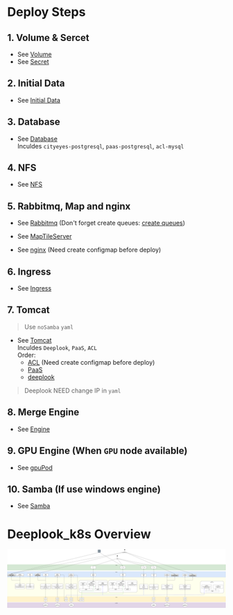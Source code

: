 # Deploy Steps

## 1. Volume & Sercet
- See [Volume](./Volume/README.md)
- See [Secret](./Secret/README.md)

## 2. Initial Data

- See [Initial Data](./InitialData/README.md)

## 3. Database
- See [Database](./Database/README.md) \
Inculdes `cityeyes-postgresql`, `paas-postgresql`, `acl-mysql`

## 4. NFS

- See [NFS](./NFS/README.md)

## 5. Rabbitmq, Map and nginx
- See [Rabbitmq](./rabbitmq/README.md)
  (Don't forget create queues: [create queues](./rabbitmq/README.md#using-script-create-queues))

- See [MapTileServer](./MapTileServer/README.md)

- See [nginx](./nginx/README.md) (Need create configmap before deploy)

## 6. Ingress

- See [Ingress](./Ingress/README.md)

## 7. Tomcat

> Use `noSamba` `yaml`

- See [Tomcat](./Tomcat/README.md) \
Inculdes `Deeplook`, `PaaS`, `ACL` \
Order:
  - [ACL](./Tomcat/README.md#deploy-tomcat-for-acl) (Need create configmap before deploy)
  - [PaaS](./Tomcat/README.md#deploy-paas)
  - [deeplook](./Tomcat/README.md#deploy-deeplook)
> Deeplook NEED change IP in `yaml` 

## 8. Merge Engine

- See [Engine](./Engine/README.md)

## 9. GPU Engine (When `GPU` node available)

- See [gpuPod](./gpuPod/README.md)

## 10. Samba (If use windows engine)

- See [Samba](./Samba/README.md)

# Deeplook_k8s Overview

![alt text](/Images/Overview/Deeplook_k8s_overview.png "Deeplook_k8s_overview")
